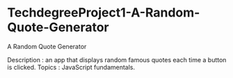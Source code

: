 # TechdegreeProject1-A-Random-Quote-Generator
A Random Quote Generator

Description : an app that displays random famous quotes each time a button is clicked.
Topics : JavaScript fundamentals. 
